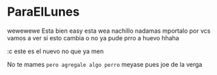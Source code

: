 # ParaElLunes
wewewewe
Esta bien easy esta wea nachillo nadamas mportalo por vcs
vamos a ver si esto cambia
o no
ya pude prro a huevo hhaha



:c este es el nuevo
no que ya men

No te mames `pero agregale algo perro`
meyase pues joe de la verga